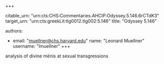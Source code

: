 +++


citable_urn: "urn:cts:CHS:Commentaries.AHCIP:Odyssey.5.146.6rCTdK3"
target_urn: "urn:cts:greekLit:tlg0012.tlg002:5.146"
title: "Odyssey 5.146"

authors:
- email: "muellner@chs.harvard.edu"
  name: "Leonard Muellner"
  username: "lmuellner"
+++

<p>analysis of divine mēnis at sexual transgressions</p>